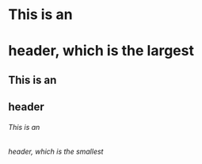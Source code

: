 <html>
  <head>

# This is an <h1> header, which is the largest
## This is an <h2> header
###### This is an <h6> header, which is the smallest

</head>
    </html>
